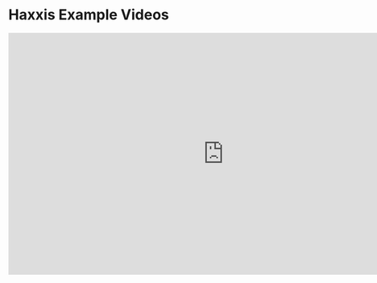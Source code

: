 # Haxxis Example Videos

<iframe width="853" height="480" src="https://www.youtube.com/embed/videoseries?list=PLuDRBJDBc4F9HnfV5tQDwqhSs9a5VPegD" frameborder="0" allowfullscreen></iframe>